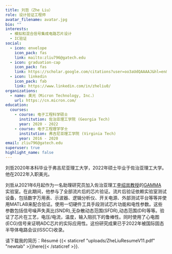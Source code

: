 ```yaml
---
title: 刘哲（Zhe Liu）
role: 设计验证工程师
avatar_filename: avatar.jpg
bio: ""
interests:
  - 模拟和混合信号集成电路芯片设计
  - IC验证
social:
  - icon: envelope
    icon_pack: fas
    link: mailto:zliu796@gatech.edu
  - icon: graduation-cap
    icon_pack: fas
    link: https://scholar.google.com/citations?user=oo3aUdQAAAAJ&hl=en&oi=sra/
  - icon: linkedin
    icon_pack: fab
    link: https://www.linkedin.com/in/zheliu0/
organizations:
  - name: 美光（Micron Technology, Inc.）
    url: https://cn.micron.com/
education:
  courses:
    - course: 电子工程科学硕士
      institution: 佐治亚理工学院 (Georgia Tech)
      year: 2020 - 2022
    - course: 电子工程理学学士
      institution: 弗吉尼亚理工学院 (Virginia Tech)
      year: 2016 - 2020
email: zliu796@gatech.edu
superuser: true
highlight_name: false
---
```


刘哲2020年本科毕业于弗吉尼亚理工大学，2022年硕士毕业于佐治亚理工大学。他在2022年入职美光。

刘哲从2021年6月起作为一名助理研究员加入佐治亚理工[李绍岚教授](https://www.sunresearchgroup.top/zh/author/%E6%9D%8E%E7%BB%8D%E5%B2%9A/)的[GAMMA](https://gamma.ece.gatech.edu/) 实验室。在此期间，他参与了全部流片后的芯片验证。流片后验证依赖实验室测试设备，包括数字万用表、示波器、逻辑分析仪、开关电源、外部测试平台等等并使用MATLAB来配合验证。使用一切硬件工具手段测试芯片功能和电性参数。这些参数包括信号噪声失真比(SNDR),无杂散动态范围(SFDR),动态范围(DR)等等。验证了芯片在工艺，电压/电流，温度，输入阻抗下的鲁棒性。同时使用了心电图(ECG)信号来证明ADC芯片的实际应用性。这份研究成果已于2022年被国际固态半导体电路会议(ISSCC)收录。

请下载我的简历：Résumé {{< staticref "uploads/ZheLiuResumeV11.pdf" "newtab" >}}here{{< /staticref >}}.
